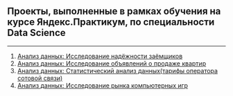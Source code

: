 ## Проекты, выполненные в рамках обучения на курсе Яндекс.Практикум, по специальности Data Science
---
1. [Анализ данных: Исследование надёжности заёмщиков](https://github.com/druzyk/DS_projects/blob/master/1_%D0%9F%D1%80%D0%B5%D0%B4%D0%BE%D0%B1%D1%80%D0%B0%D0%B1%D0%BE%D1%82%D0%BA%D0%B0%20%D0%B4%D0%B0%D0%BD%D0%BD%D1%8B%D1%85.ipynb)
2. [Анализ данных: Исследование объявлений о продаже квартир](https://github.com/druzyk/DS_projects/blob/master/2_real_estate_analysis.ipynb)
3. [Анализ данных:
Статистический анализ данных(тарифы оператора сотовой связи)](https://github.com/druzyk/DS_projects/blob/master/3_mobile_telecom_analysis.ipynb)
4. [Анализ данных:
Исследование рынка компьютерных игр](https://github.com/druzyk/DS_projects/blob/master/4_video_games_analysis.ipynb)
